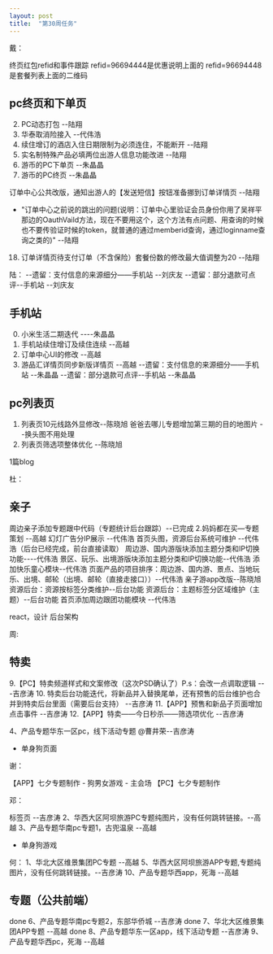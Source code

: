 ```yaml
---
layout: post
title:  "第30周任务"
---
```


戴：

终页红包refid和事件跟踪
refid=96694444是优惠说明上面的
refid=96694448是套餐列表上面的二维码

## pc终页和下单页
  2. PC动态打包 --陆翔
  3. 华泰取消险接入 --代伟浩
  5. 续住增订的酒店入住日期限制为必须连住，不能断开 --陆翔
  17. 实名制特殊产品必填两位出游人信息功能改进 --陆翔
  19. 游币的PC下单页 --朱晶晶
  20. 游币的PC终页 --朱晶晶

  订单中心公共改版，通知出游人的【发送短信】按钮准备挪到订单详情页 --陆翔
  - "订单中心之前说的跳出的问题(说明：订单中心里验证会员身份你用了吴祥平那边的OauthVaild方法，现在不要用这个，这个方法有点问题、用查询的时候也不要传验证时候的token，就普通的通过memberid查询，通过loginname查询之类的)" --陆翔

  18. 订单详情页待支付订单（不含保险）套餐份数的修改最大值调整为20 --陆翔


陆：
 --遗留：支付信息的来源细分——手机站  --刘庆友
 --遗留：部分退款可点评--手机站 --刘庆友

## 手机站

  0. 小米生活二期迭代 ----朱晶晶
  4. 手机站续住增订及续住连续 --高越
  15. 订单中心UI的修改 --高越
  16. 游品汇详情页同步新版详情页 --高越
  --遗留：支付信息的来源细分——手机站  --朱晶晶
  --遗留：部分退款可点评--手机站 --朱晶晶


## pc列表页

  1. 列表页10元线路外显修改--陈晓旭
  爸爸去哪儿专题增加第三期的目的地图片 --换头图不用处理
  7. 列表页筛选项整体优化 --陈晓旭

1篇blog

杜：

## 亲子
  周边亲子添加专题跟中代码（专题统计后台跟踪）--已完成
  2.妈妈都在买—专题策划 --高越
  幻灯广告分IP展示 --代伟浩
  首页头图，资源后台系统可维护 --代伟浩（后台已经完成，前台直接读取）
  周边游、国内游版块添加主题分类和IP切换功能----代伟浩
  景区、玩乐、出境游版块添加主题分类和IP切换功能--代伟浩
  添加快乐童心模块--代伟浩
  页面产品的项目排序：周边游、国内游、景点、当地玩乐、出境、邮轮（出境、邮轮（直接走接口））--代伟浩
  亲子游app改版--陈晓旭
  资源后台：资源按标签分类维护--后台功能
  资源后台：主题标签分区域维护（主题）--后台功能
  首页添加周边跟团功能模块 --代伟浩


  react，设计
  后台架构


周:

## 特卖

  9.【PC】特卖频道样式和文案修改（这次PSD确认了）P.s：会改一点调取逻辑 ---吉彦涛
  10. 特卖后台功能迭代，将新品并入替换尾单，还有预售的后台维护也合并到特卖后台里面（需要后台支持） --吉彦涛
  11.【APP】预售和新品子页面增加点击事件 --吉彦涛
  12.【APP】特卖——今日秒杀——筛选项优化 --吉彦涛

  4、产品专题华东一区pc，线下活动专题 @曹井荣--吉彦涛
  - 单身狗页面

谢：

  【APP】七夕专题制作
    - 狗男女游戏
    - 主会场
  【PC】七夕专题制作

邓：

  标签页 --吉彦涛
  2、华西大区阿坝旅游PC专题纯图片，没有任何跳转链接。--高越
  3、产品专题华南pc专题1，古兜温泉 --高越
  - 单身狗游戏


何：
  1、华北大区维景集团PC专题 --高越
  5、华西大区阿坝旅游APP专题,专题纯图片，没有任何跳转链接。--吉彦涛
  10、产品专题华西app，死海 --高越

## 专题（公共前端）

 done 6、产品专题华南pc专题2，东部华侨城  --吉彦涛
 done 7、华北大区维景集团APP专题 --高越
 done 8、产品专题华东一区app，线下活动专题 --吉彦涛
  9、产品专题华西pc，死海 --高越
